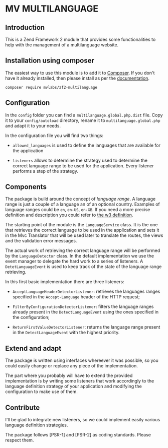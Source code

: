 MV MULTILANGUAGE
==================

Introduction
------------
This is a Zend Framework 2 module that provides some functionalities to help with the management of a multilanguage website.

Installation using composer
---------------------------

The easiest way to use this module is to add it to [Composer](https://getcomposer.org/). If you don't have it already installed, then please install as per the [documentation](https://getcomposer.org/doc/00-intro.md).

    composer require mvlabs/zf2-multilanguage

Configuration
-------------

In the `config` folder you can find a `multilanguage.global.php.dist` file. Copy it to your `config/autoload` directory, rename it to `multilanguage.global.php` and adapt it to your needs.

In the configuration file you will find two things:

- `allowed_languages` is used to define the languages that are available for the application

- `listeners` allows to determine the strategy used to determine the correct language range to be used for the application. Every listener performs a step of the strategy.

Components
----------

The package is build around the concept of *language range*. A language range is just a couple of a language an of an optional country. Examples of language ranges could be `en`, `en-US`, `en-GB`. If you need a more precise definition and description you could refer to [the w3 definition](http://www.w3.org/Protocols/rfc2616/rfc2616-sec14.html).

The starting point of the module is the `LanguageService` class. It is the one that retrieves the correct language to be used in the application and sets it in the Mvc Translator that will be used later to translate the routes, the views and the validation error messages.

The actual work of retrieving the correct language range will be performed by the `LanguageDetector` class. In the default implementation we use the event manager to delegate the hard work to a series of listeners. A `DetetLanguageEvent` is used to keep track of the state of the language range retrieving.

In this first basic implementation there are three listeners:

- `AcceptLanguageHeaderDetectorListener`: retrieves the languages ranges specified in the `Accept-Language` header of the HTTP request;

- `FilterByConfigurationDetectorListener`: filters the language ranges already present in the `DetectLanguageEvent` using the ones specified in the configuration;

- `ReturnFirstValueDetectorListener`: returns the language range present in the `DetectLanguageEvent` with the highest priority.

Extend and adapt
----------------

The package is written using interfaces whereever it was possible, so you could easily change or replace any piece of the implementation.

The part where you probably will have to extend the provided implementation is by writing some listeners that work accordingly to the language definition strategy of your application and modifying the configuration to make use of them.

Contribute
----------

I'll be glad to integrate new listeners, so we could implement easily various language definition strategies.

The package follows [PSR-1] and [PSR-2] as coding standards. Please respect them.